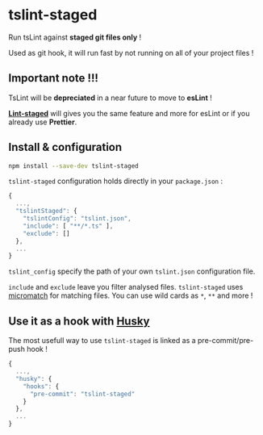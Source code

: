 # tslint-staged

Run tsLint against **staged git files only** !

Used as git hook, it will run fast by not running on all of your project files !

## Important note !!!

TsLint will be **depreciated** in a near future to move to **esLint** !

**[Lint-staged](https://github.com/okonet/lint-staged)** will gives you the same feature and more for esLint or if you already use **Prettier**.

## Install & configuration
```sh
npm install --save-dev tslint-staged
```

`tslint-staged` configuration holds directly in your `package.json` :
```js
{
  ...,
  "tslintStaged": {
    "tslintConfig": "tslint.json",
    "include": [ "**/*.ts" ],
    "exclude": []
  },
  ...
}
```
`tslint_config` specify the path of your own `tslint.json` configuration file.

`include` and `exclude` leave you filter analysed files. `tslint-staged` uses [micromatch](https://github.com/micromatch/micromatch) for matching files. You can use wild cards as `*`, `**` and more !

## Use it as a hook with [Husky](https://github.com/typicode/husky)

The most usefull way to use `tslint-staged` is linked as a pre-commit/pre-push hook !

```js
{
  ...,
  "husky": {
    "hooks": {
      "pre-commit": "tslint-staged"
    }
  },
  ...
}
```
